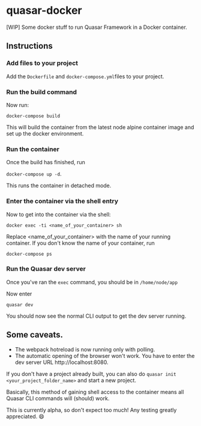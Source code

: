 # quasar-docker
[WIP] Some docker stuff to run Quasar Framework in a Docker container.

## Instructions

### Add files to your project
Add the `Dockerfile` and `docker-compose.yml`files to your project. 

### Run the build command
Now run: 

`docker-compose build`

This will build the container from the latest node alpine container image and set up the docker environment. 

### Run the container
Once the build has finished, run 

`docker-compose up -d`. 

This runs the container in detached mode.

### Enter the container via the shell entry
Now to get into the container via the shell: 

`docker exec -ti <name_of_your_container> sh`

Replace <name_of_your_container> with the name of your running container. 
If you don't know the name of your container, run 

`docker-compose ps`

### Run the Quasar dev server
Once you've ran the `exec` command, you should be in `/home/node/app`

Now enter 

`quasar dev`

You should now see the normal CLI output to get the dev server running.

## Some caveats.
 - The webpack hotreload is now running only with polling.
 - The automatic opening of the browser won't work. You have to enter the dev server URL http://localhost:8080.

If you don't have a project already built, you can also do `quasar init <your_project_folder_name>` and start a new project.

Basically, this method of gaining shell access to the container means all Quasar CLI commands will (should) work.

This is currently alpha, so don't expect too much! Any testing greatly appreciated. :smile:
